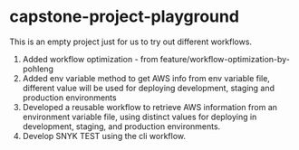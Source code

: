 # capstone-project-playground
This is an empty project just for us to try out different workflows.

1. Added workflow optimization - from feature/workflow-optimization-by-pohleng
2. Added env variable method to get AWS info from env variable file, different value will be used for deploying development, staging and production environments
3. Developed a reusable workflow to retrieve AWS information from an environment variable file, using distinct values for deploying in development, staging, and production environments.
4. Develop SNYK TEST using the cli workflow.

